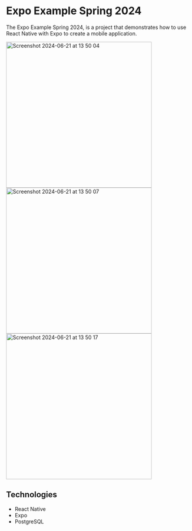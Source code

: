 # Expo Example Spring 2024

The Expo Example Spring 2024, is a project that demonstrates how to use React Native with Expo to create a mobile application.

<img width="395" alt="Screenshot 2024-06-21 at 13 50 04" src="https://github.com/upleveled/expo-example-spring-2024-atvie/assets/80746311/3a6d47bf-9b8e-4087-a1e7-a60dda81f738">
<img width="395" alt="Screenshot 2024-06-21 at 13 50 07" src="https://github.com/upleveled/expo-example-spring-2024-atvie/assets/80746311/f271f74e-1e0f-46ba-9ba3-a4c8b5b64c71">
<img width="395" alt="Screenshot 2024-06-21 at 13 50 17" src="https://github.com/upleveled/expo-example-spring-2024-atvie/assets/80746311/e0477ec2-b18a-407f-a00d-7241b2683c77">

## Technologies

- React Native
- Expo
- PostgreSQL
